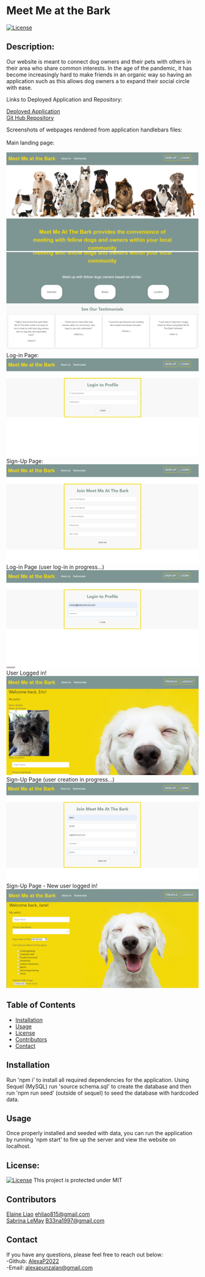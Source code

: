 # Meet Me at the Bark
[![License](https://img.shields.io/badge/License-MIT-blue.svg)](https://opensource.org/licenses/MIT)
## Description:
Our website is meant to connect dog owners and their pets with others in their area who share common interests.  In the age of the pandemic, it has become increasingly hard to make friends in an organic way so having an application such as this allows dog owners a to expand their social circle with ease.<br>

Links to Deployed Application and Repository:

[Deployed Application](https://young-ocean-59194.herokuapp.com/profile)<br>
[Git Hub Repository](https://github.com/ehliao/meet-me-at-the-bark)<br>

Screenshots of webpages rendered from application  handlebars files: <br><br>
Main landing page:<br><br>
![](/screenshots/screenshot1.png)
![](/screenshots/screenshot2.png)<br>
Log-in Page:<br>
![](/screenshots/screenshot3.png)<br>
Sign-Up Page:<br>
![](/screenshots/screenshot4.png)<br>
Log-in Page (user log-in in progress...)<br>
![](/screenshots/screenshot5.png)<br>
User Logged in!<br>
![](/screenshots/screenshot6.png)<br>
Sign-Up Page (user creation in progress...)<br>
![](/screenshots/screenshot7.png)<br>
Sign-Up Page - New user logged in!<br>
![](/screenshots/screenshot8.png)


## Table of Contents
* [Installation](#installation)
* [Usage](#usage)
* [License](#license)
* [Contributors](#contributors)
* [Contact](#contact)
## Installation
Run 'npm i' to install all required dependencies for the application.  Using Sequel (MySQL) run 'source schema.sql' to create the database and then run 'npm run seed' (outside of sequel) to seed the database with hardcoded data.
## Usage
Once properly installed and seeded with data, you can run the application by running 'npm start' to fire up the server and view the website on localhost.
## License:
[![License](https://img.shields.io/badge/License-MIT-blue.svg)](https://opensource.org/licenses/MIT)
 This project is protected under MIT 
## Contributors
[Elaine Liao](https://github.com/ehliao) [ehliao815@gmail.com](mailto:ehliao815@gmail.com)<br> 
[Sabrina LeMay](https://github.com/sabrinalemay) [B33na1997@gmail.com](mailto:B33na1997@gmail.com)
## Contact 
If you have any questions, please feel free to reach out below: <br>
-Github: [AlexaP2022](http://github.com/AlexaP2022) <br>
-Email: [alexapunzalan@gmail.com](mailto:alexapunzalan@gmail.com)
